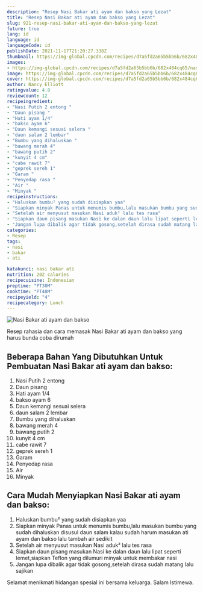 ```yaml
---
description: "Resep Nasi Bakar ati ayam dan bakso yang Lezat"
title: "Resep Nasi Bakar ati ayam dan bakso yang Lezat"
slug: 921-resep-nasi-bakar-ati-ayam-dan-bakso-yang-lezat
future: true
lang: id
language: id
languageCode: id
publishDate: 2021-11-17T21:20:27.338Z 
thumbnail: https://img-global.cpcdn.com/recipes/d7a5fd2a65b5bb6b/682x484cq65/nasi-bakar-ati-ayam-dan-bakso-foto-resep-utama.png
images:
- https://img-global.cpcdn.com/recipes/d7a5fd2a65b5bb6b/682x484cq65/nasi-bakar-ati-ayam-dan-bakso-foto-resep-utama.png
image: https://img-global.cpcdn.com/recipes/d7a5fd2a65b5bb6b/682x484cq65/nasi-bakar-ati-ayam-dan-bakso-foto-resep-utama.png
cover: https://img-global.cpcdn.com/recipes/d7a5fd2a65b5bb6b/682x484cq65/nasi-bakar-ati-ayam-dan-bakso-foto-resep-utama.png
author: Nancy Elliott
ratingvalue: 4.8
reviewcount: 12
recipeingredient:
- "Nasi Putih 2 entong "
- "Daun pisang "
- "Hati ayam 1/4"
- "bakso ayam 6"
- "Daun kemangi sesuai selera "
- "daun salam 2 lembar"
- "Bumbu yang dihaluskan "
- "bawang merah 4"
- "bawang putih 2"
- "kunyit 4 cm"
- "cabe rawit 7"
- "geprek sereh 1"
- "Garam "
- "Penyedap rasa "
- "Air "
- "Minyak "
recipeinstructions:
- "Haluskan bumbu² yang sudah disiapkan yaa"
- "Siapkan minyak Panas untuk menumis bumbu,lalu masukan bumbu yang sudah dihaluskan disusul daun salam kalau sudah harum masukan ati ayam dan bakso lalu tambah air sedikit"
- "Setelah air menyusut masukan Nasi aduk² lalu tes rasa"
- "Siapkan daun pisang masukan Nasi ke dalan daun lalu lipat seperti lemet,siapkan Teflon yang dilumuri minyak untuk membakar nasi"
- "Jangan lupa dibalik agar tidak gosong,setelah dirasa sudah matang lalu sajikan"
categories:
- Resep
tags:
- nasi
- bakar
- ati

katakunci: nasi bakar ati 
nutrition: 202 calories
recipecuisine: Indonesian
preptime: "PT30M"
cooktime: "PT48M"
recipeyield: "4"
recipecategory: Lunch
---
```



![Nasi Bakar ati ayam dan bakso](https://img-global.cpcdn.com/recipes/d7a5fd2a65b5bb6b/682x484cq65/nasi-bakar-ati-ayam-dan-bakso-foto-resep-utama.png)

Resep rahasia dan cara memasak  Nasi Bakar ati ayam dan bakso yang harus bunda coba dirumah

<!--inarticleads1-->

## Beberapa Bahan Yang Dibutuhkan Untuk Pembuatan Nasi Bakar ati ayam dan bakso:

1. Nasi Putih 2 entong 
1. Daun pisang 
1. Hati ayam 1/4
1. bakso ayam 6
1. Daun kemangi sesuai selera 
1. daun salam 2 lembar
1. Bumbu yang dihaluskan 
1. bawang merah 4
1. bawang putih 2
1. kunyit 4 cm
1. cabe rawit 7
1. geprek sereh 1
1. Garam 
1. Penyedap rasa 
1. Air 
1. Minyak 



<!--inarticleads2-->

## Cara Mudah Menyiapkan Nasi Bakar ati ayam dan bakso:

1. Haluskan bumbu² yang sudah disiapkan yaa
1. Siapkan minyak Panas untuk menumis bumbu,lalu masukan bumbu yang sudah dihaluskan disusul daun salam kalau sudah harum masukan ati ayam dan bakso lalu tambah air sedikit
1. Setelah air menyusut masukan Nasi aduk² lalu tes rasa
1. Siapkan daun pisang masukan Nasi ke dalan daun lalu lipat seperti lemet,siapkan Teflon yang dilumuri minyak untuk membakar nasi
1. Jangan lupa dibalik agar tidak gosong,setelah dirasa sudah matang lalu sajikan




Selamat menikmati hidangan spesial ini bersama keluarga. Salam Istimewa.
